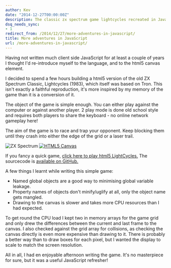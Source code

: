 ```yaml
---
author: Kev
date: "2014-12-27T00:00:00Z"
description: The classic zx spectrum game lightcycles recreated in JavaScript.
dsq_needs_sync:
- 1
redirect_from: /2014/12/27/more-adventures-in-javascript/
title: More adventures in JavaScript
url: /more-adventures-in-javascript/
---
```

Having not written much client side JavaScript for at least a couple of years I thought I'd re-introduce myself to the language, and to the html5 canvas element.

I decided to spend a few hours building a html5 version of the old ZX Spectrum Classic, Lightcycles (1983), which itself was based on Tron. This isn't exactly a faithful reproduction, it's more inspired by my memory of the game than it is a conversion of it.

The object of the game is simple enough. You can either play against the computer or against another player. 2 play mode is done old school style and requires both players to share the keyboard - no online network gameplay here!

The aim of the game is to race and trap your opponent. Keep blocking them until they crash into either the edge of the grid or a laser trail.

![ZX Spectrum](/images/lightcycles-zx.gif "Original ZX Spectrum version of Light Cycles by PSS")
[![HTML5 Canvas](/images/lightcycles-canvas.png "HTML5 Canvas version of LightCycles - Click to play!")](/stuff/lightcycles/lightcycles.html)

If you fancy a quick game, [click here to play html5 LightCycles.](/stuff/lightcycles/lightcycles.html) The sourcecode is [available on GitHub.](https://github.com/YorkshireKev/LightCycles)

A few things I learnt while writing this simple game:

- Named global objects are a good way to minimising global variable leakage.
- Property names of objects don't minify/uglify at all, only the object name gets mangled.
- Drawing to the canvas is slower and takes more CPU resources than I had expected.

To get round the CPU load I kept two in memory arrays for the game grid and only drew the differences between the current and last frame to the canvas. I also checked against the grid array for collisions, as checking the canvas directly is even more expensive than drawing to it. There is probably a better way than to draw boxes for each pixel, but I wanted the display to scale to match the screen resolution.

All in all, I had en enjoyable afternoon writing the game. It's no masterpiece for sure, but it was a useful JavaScript refresher!